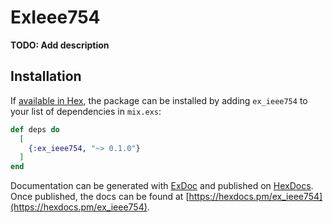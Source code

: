 # ExIeee754

**TODO: Add description**

## Installation

If [available in Hex](https://hex.pm/docs/publish), the package can be installed
by adding `ex_ieee754` to your list of dependencies in `mix.exs`:

```elixir
def deps do
  [
    {:ex_ieee754, "~> 0.1.0"}
  ]
end
```

Documentation can be generated with [ExDoc](https://github.com/elixir-lang/ex_doc)
and published on [HexDocs](https://hexdocs.pm). Once published, the docs can
be found at [https://hexdocs.pm/ex_ieee754](https://hexdocs.pm/ex_ieee754).

